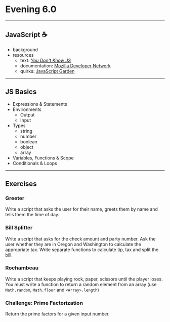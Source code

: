 # Evening 6.0
---
## JavaScript :coffee:
- background
- resources
  - text: [*You Don't Know JS*](https://github.com/getify/You-Dont-Know-JS/)
  - documentation: [Mozilla Developer Network](https://developer.mozilla.org/en-US/docs/Web/JavaScript)
  - quirks: [JavaScript Garden](http://bonsaiden.github.io/JavaScript-Garden/)
---
## JS Basics
- Expressions & Statements
- Environments
  - Output
  - Input
- Types
  - string
  - number
  - boolean
  - object
  - array
- Variables, Functions & Scope
- Conditionals & Loops
---
## Exercises

### Greeter
Write a script that asks the user for their name, greets them by name and tells them the time of day.

### Bill Splitter
Write a script that asks for the check amount and party number. Ask the user whether they are in Oregon and Washington to calculate the appropriate tax. Write separate functions to calculate tip, tax and split the bill.

### Rochambeau
Write a script that keeps playing rock, paper, scissors until the player loses. You must write a function to return a random element from an array (use `Math.random`, `Math.floor` and `<Array>.length`)

### Challenge: Prime Factorization
Return the prime factors for a given input number.
